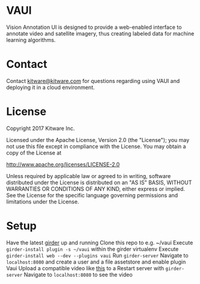 # VAUI

Vision Annotation UI is designed to provide a web-enabled interface to annotate video and satellite imagery, thus creating labeled data for machine learning algorithms. 
 
# Contact

Contact kitware@kitware.com for questions regarding using VAUI and deploying it in a cloud environment.

# License

Copyright 2017 Kitware Inc.

Licensed under the Apache License, Version 2.0 (the "License"); you may not use this file except in compliance with the License. You may obtain a copy of the License at

http://www.apache.org/licenses/LICENSE-2.0

Unless required by applicable law or agreed to in writing, software distributed under the License is distributed on an "AS IS" BASIS, WITHOUT WARRANTIES OR CONDITIONS OF ANY KIND, either express or implied. See the License for the specific language governing permissions and limitations under the License.

# Setup
Have the latest [girder](http://girder.readthedocs.io/en/latest/installation.html#install-from-git-repository) up and running
Clone this repo to e.g. ~/vaui
Execute `girder-install plugin -s ~/vaui` within the girder virtualenv
Execute `girder-install web --dev --plugins vaui`
Run `girder-server`
Navigate to `localhost:8080` and create a user and a file assetstore and enable plugin Vaui
Upload a compatible video like [this](https://www.w3schools.com/html/mov_bbb.mp4) to a Restart server with `girder-server`
Navigate to `localhost:8080` to see the video
